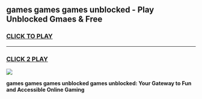 
## games games games unblocked - Play Unblocked Gmaes & Free
<h3>
<a href="https://news.freeplayer.one?title=games_games_games_unblocked&ref=16F">CLICK TO PLAY</a></h3>
<hr>

<h3>
<a href="https://news.freeplayer.one?title=games_games_games_unblocked&ref=16F">CLICK 2 PLAY</a>
  
</h3>

<a href="https://news.freeplayer.one?title=games_games_games_unblocked&ref=16F/"><img src="https://clearcache.store/games.png"></a>


**games games games unblocked games unblocked: Your Gateway to Fun and Accessible Online Gaming**
